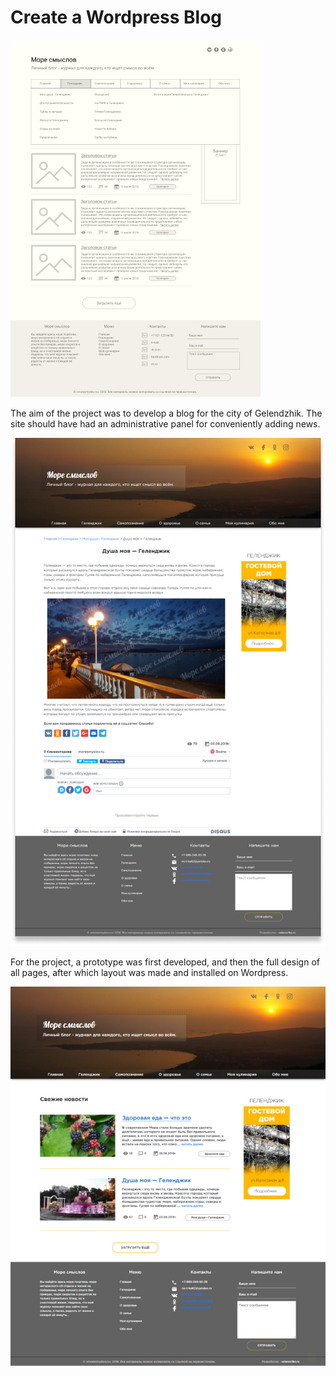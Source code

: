 # Create a Wordpress Blog

![](doc/1.jpg)

The aim of the project was to develop a blog for the city of Gelendzhik. The site should have had an administrative panel for conveniently adding news.

![](doc/2.jpg)

For the project, a prototype was first developed, and then the full design of all pages, after which layout was made and installed on Wordpress.

![](doc/3.jpg)